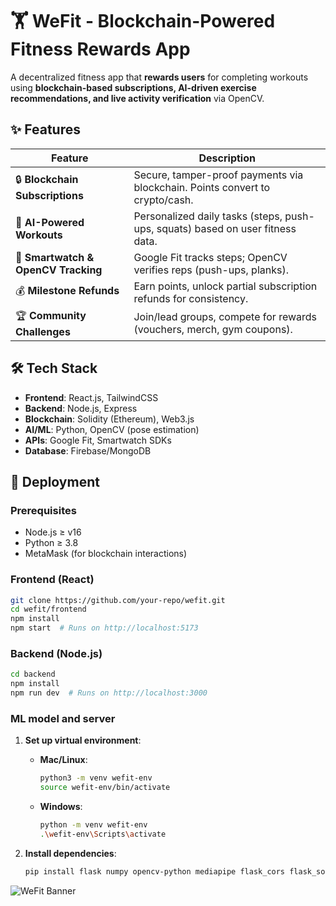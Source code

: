 # 🏋️ WeFit - Blockchain-Powered Fitness Rewards App  

A decentralized fitness app that **rewards users** for completing workouts using **blockchain-based subscriptions, AI-driven exercise recommendations, and live activity verification** via OpenCV.  

## ✨ Features  

| Feature | Description |  
|---------|------------|  
| 🔒 **Blockchain Subscriptions** | Secure, tamper-proof payments via blockchain. Points convert to crypto/cash. |  
| 🤖 **AI-Powered Workouts** | Personalized daily tasks (steps, push-ups, squats) based on user fitness data. |  
| 📱 **Smartwatch & OpenCV Tracking** | Google Fit tracks steps; OpenCV verifies reps (push-ups, planks). |  
| 💰 **Milestone Refunds** | Earn points, unlock partial subscription refunds for consistency. |  
| 🏆 **Community Challenges** | Join/lead groups, compete for rewards (vouchers, merch, gym coupons). |  

## 🛠 Tech Stack  

- **Frontend**: React.js, TailwindCSS  
- **Backend**: Node.js, Express  
- **Blockchain**: Solidity (Ethereum), Web3.js  
- **AI/ML**: Python, OpenCV (pose estimation)  
- **APIs**: Google Fit, Smartwatch SDKs  
- **Database**: Firebase/MongoDB  

## 🚀 Deployment  

### **Prerequisites**  
- Node.js ≥ v16  
- Python ≥ 3.8  
- MetaMask (for blockchain interactions)


### **Frontend (React)**  
```bash
git clone https://github.com/your-repo/wefit.git
cd wefit/frontend
npm install
npm start  # Runs on http://localhost:5173
```
### **Backend (Node.js)**
```bash
cd backend
npm install
npm run dev  # Runs on http://localhost:3000
```
### **ML model and server**

1. **Set up virtual environment**:
   - **Mac/Linux**:
     ```bash
     python3 -m venv wefit-env
     source wefit-env/bin/activate
     ```
   - **Windows**:
     ```bash
     python -m venv wefit-env
     .\wefit-env\Scripts\activate
     ```

2. **Install dependencies**:
   ```bash
   pip install flask numpy opencv-python mediapipe flask_cors flask_socketio

![WeFit Banner](Frontend/src/assets/WeFit.png)    
  
